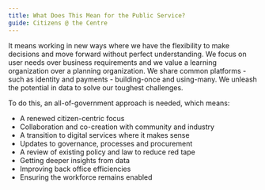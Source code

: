 ```yaml
---
title: What Does This Mean for the Public Service?
guide: Citizens @ the Centre
---
```


It means working in new ways where we have the flexibility to make decisions and move forward without perfect understanding. We focus on user needs over business requirements and we value a learning organization over a planning organization. We share common platforms - such as identity and payments - building-once and using-many. We unleash the potential in data to solve our toughest challenges.

To do this, an all-of-government approach is needed, which means:

* A renewed citizen-centric focus
* Collaboration and co-creation with community and industry
* A transition to digital services where it makes sense
* Updates to governance, processes and procurement
* A review of existing policy and law to reduce red tape
* Getting deeper insights from data
* Improving back office efficiencies
* Ensuring the workforce remains enabled
